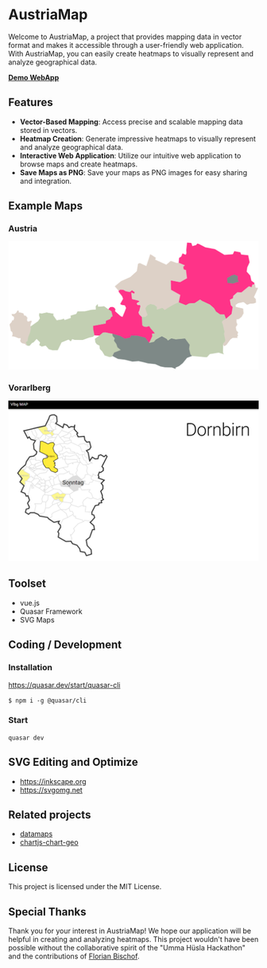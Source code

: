 # AustriaMap
Welcome to AustriaMap, a project that provides mapping data in vector format and makes it accessible through a user-friendly web application.
With AustriaMap, you can easily create heatmaps to visually represent and analyze geographical data.

**[Demo WebApp](https://tinohager.github.io/AustriaMap/)**

## Features

- **Vector-Based Mapping**: Access precise and scalable mapping data stored in vectors.
- **Heatmap Creation**: Generate impressive heatmaps to visually represent and analyze geographical data.
- **Interactive Web Application**: Utilize our intuitive web application to browse maps and create heatmaps.
- **Save Maps as PNG**: Save your maps as PNG images for easy sharing and integration.

## Example Maps

### Austria
![Austria Map](doc/austria_map.svg)

### Vorarlberg
![Vorarlberg Map](doc/preview.png)

## Toolset
- vue.js
- Quasar Framework
- SVG Maps

## Coding / Development

### Installation
https://quasar.dev/start/quasar-cli
```
$ npm i -g @quasar/cli
```

### Start
```
quasar dev
```

## SVG Editing and Optimize
- https://inkscape.org
- https://svgomg.net

## Related projects
- [datamaps](https://github.com/markmarkoh/datamaps)
- [chartjs-chart-geo](https://github.com/sgratzl/chartjs-chart-geo)

## License
This project is licensed under the MIT License.

## Special Thanks
Thank you for your interest in AustriaMap! We hope our application will be helpful in creating and analyzing heatmaps.
This project wouldn't have been possible without the collaborative spirit of the "Umma Hüsla Hackathon" and the contributions of [Florian Bischof](https://github.com/Falke-Design).
